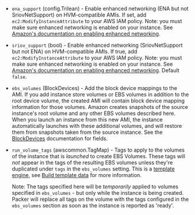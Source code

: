 <!-- Code generated from the comments of the Config struct in builder/amazon/ebsvolume/builder.go; DO NOT EDIT MANUALLY -->

-   `ena_support` (config.Trilean) - Enable enhanced networking (ENA but not SriovNetSupport) on
    HVM-compatible AMIs. If set, add `ec2:ModifyInstanceAttribute` to your
    AWS IAM policy. Note: you must make sure enhanced networking is enabled
    on your instance. See [Amazon's documentation on enabling enhanced
    networking](https://docs.aws.amazon.com/AWSEC2/latest/UserGuide/enhanced-networking.html#enabling_enhanced_networking).
    
-   `sriov_support` (bool) - Enable enhanced networking (SriovNetSupport but not ENA) on
    HVM-compatible AMIs. If true, add `ec2:ModifyInstanceAttribute` to your
    AWS IAM policy. Note: you must make sure enhanced networking is enabled
    on your instance. See [Amazon's documentation on enabling enhanced
    networking](https://docs.aws.amazon.com/AWSEC2/latest/UserGuide/enhanced-networking.html#enabling_enhanced_networking).
    Default `false`.
    
-   `ebs_volumes` (BlockDevices) - Add the block device mappings to the AMI. If you add instance store
    volumes or EBS volumes in addition to the root device volume, the
    created AMI will contain block device mapping information for those
    volumes. Amazon creates snapshots of the source instance's root volume
    and any other EBS volumes described here. When you launch an instance
    from this new AMI, the instance automatically launches with these
    additional volumes, and will restore them from snapshots taken from the
    source instance. See the [BlockDevices](#block-devices-configuration)
    documentation for fields.
    
-   `run_volume_tags` (awscommon.TagMap) - Tags to apply to the volumes of the instance that is *launched* to
    create EBS Volumes. These tags will *not* appear in the tags of the
    resulting EBS volumes unless they're duplicated under `tags` in the
    `ebs_volumes` setting. This is a [template
    engine](/docs/templates/engine.html), see [Build template
    data](#build-template-data) for more information.
    
     Note: The tags specified here will be *temporarily* applied to volumes
    specified in `ebs_volumes` - but only while the instance is being
    created. Packer will replace all tags on the volume with the tags
    configured in the `ebs_volumes` section as soon as the instance is
    reported as 'ready'.
    